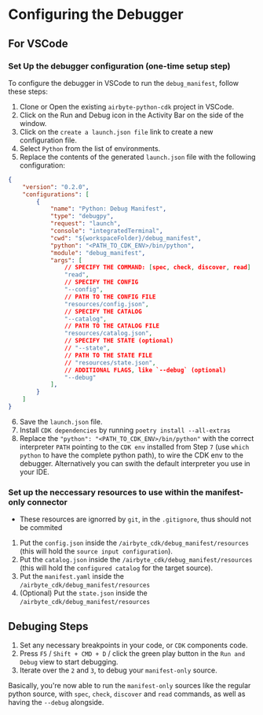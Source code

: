 # Configuring the Debugger

## For VSCode

### Set Up the debugger configuration (one-time setup step)
To configure the debugger in VSCode to run the `debug_manifest`, follow these steps:

1. Clone or Open the existing `airbyte-python-cdk` project in VSCode.
2. Click on the Run and Debug icon in the Activity Bar on the side of the window.
3. Click on the `create a launch.json file` link to create a new configuration file.
4. Select `Python` from the list of environments.
5. Replace the contents of the generated `launch.json` file with the following configuration:

```json
{
    "version": "0.2.0",
    "configurations": [
        {
            "name": "Python: Debug Manifest",
            "type": "debugpy",
            "request": "launch",
            "console": "integratedTerminal",
            "cwd": "${workspaceFolder}/debug_manifest",
            "python": "<PATH_TO_CDK_ENV>/bin/python",
            "module": "debug_manifest",
            "args": [
                // SPECIFY THE COMMAND: [spec, check, discover, read]
                "read",
                // SPECIFY THE CONFIG
                "--config",
                // PATH TO THE CONFIG FILE
                "resources/config.json",
                // SPECIFY THE CATALOG
                "--catalog",
                // PATH TO THE CATALOG FILE
                "resources/catalog.json",
                // SPECIFY THE STATE (optional)
                // "--state",
                // PATH TO THE STATE FILE
                // "resources/state.json",
                // ADDITIONAL FLAGS, like `--debug` (optional)
                "--debug"
            ],
        }
    ]
}
```

6. Save the `launch.json` file.
7. Install `CDK dependencies` by running `poetry install --all-extras`
8. Replace the `"python": "<PATH_TO_CDK_ENV>/bin/python"` with the correct interpreter `PATH` pointing to the `CDK env` installed from Step `7` (use `which python` to have the complete python path), to wire the CDK env to the debugger. Alternatively you can swith the default interpreter you use in your IDE.

### Set up the neccessary resources to use within the manifest-only connector
* These resources are ignorred by `git`, in the `.gitignore`, thus should not be commited

1. Put the `config.json` inside the `/airbyte_cdk/debug_manifest/resources` (this will hold the `source input configuration`).
2. Put the `catalog.json` inside the `/airbyte_cdk/debug_manifest/resources` (this will hold the `configured catalog` for the target source).
3. Put the `manifest.yaml` inside the `/airbyte_cdk/debug_manifest/resources`
4. (Optional) Put the `state.json` inside the `/airbyte_cdk/debug_manifest/resources`

## Debuging Steps

1. Set any necessary breakpoints in your code, or `CDK` components code.
2. Press `F5` / `Shift + CMD + D` / click the green play button in the `Run and Debug` view to start debugging.
3. Iterate over the `2` and `3`, to debug your `manifest-only` source.

Basically, you're now able to run the `manifest-only` sources like the regular python source, with `spec`, `check`, `discover` and `read` commands, as well as having the `--debug` alongside.
